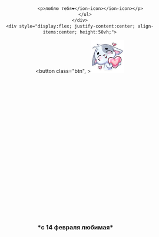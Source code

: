 <!DOCTYPE html>
<html lang="ru">
<head>
	<meta charset="UTF-8">
	<meta name="viewport" content="width=device-width, initial-scale=1.0">
	<title>SashaLoh</title>
	<link rel="stylesheet" type="text/css" href="css1.css">
</head>
<body>
	<div class="container" align="center" >
		<ul >
			
			<p>люблю тебя❤</ion-icon></ion-icon></p>
		</ul>
	</div>
	<div style="display:flex; justify-content:center; align-items:center; height:50vh;">
  <button class="btn", ><a href="html2.html"><img src="2.jpg" height="90"></a></button>

</div>
<div style="display:flex; justify-content:center; align-items:center; height:20vh;">
	<h3>*c 14 февраля любимая*</h3>
</div>

</body>
</html>
